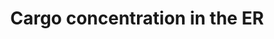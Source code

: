 ---
annotations:
- type: Pathway Ontology
  value: transport pathway
authors:
- ReactomeTeam
- Mkutmon
description: Computational analysis suggests that ~25% of the proteome may be exported
  from the ER in human cells (Kanapin et al, 2003).  These cargo need to be recognized
  and concentrated into COPII vesicles, which range in size from 60-90 nm, and which
  move cargo from the ER to the ERGIC in mammalian cells (reviewed in Lord et al,
  2013; Szul and Sztul, 2011). Recognition of transmembrane cargo is mediated by interaction
  with one of the 4 isoforms of SEC24, a component of the inner COPII coat (Miller
  et al, 2002; Miller et al, 2003; Mossessova et al, 2003; Mancias and Goldberg, 2008).  Soluble
  cargo in the ER lumen is concentrated into COPII vesicles through interaction with
  a receptor of the ERGIC-53 family, the p24 family or the ERV family. Each of these
  families of transmembrane receptors interact with cargo through their lumenal domains
  and with components of the COPII coat with their cytoplasmic domains and are packaged
  into the COPII vesicle along with the cargo.  The receptors are subsequently recycled
  to the ER in COPI vesicles through retrograde traffic (reviewed in Dancourt and
  Barlowe, 2010).  Packaging of large cargo such as fibrillar collagen depends on
  the transmembrane accessory factors MIA3 (also known as TANGO1) and CTAGE5.  Like
  the ERGIC, p24 and ERV cargo receptors, MIA3 and MIA2 (also known as CTAGE5) interact
  both with the collagen cargo and with components of the COPII coat. Unlike the other
  cargo receptors, however, MIA3 and MIA2 are not loaded into the vesicle but remain
  in the ER membrane (reviewed in Malhotra and Erlmann, 2011; Malhotra et al, 2015).  View
  original pathway at [http://www.reactome.org/PathwayBrowser/#DIAGRAM=5694530 Reactome].
last-edited: 2021-01-25
organisms:
- Homo sapiens
redirect_from:
- /index.php/Pathway:WP3560
- /instance/WP3560
schema-jsonld:
- '@context': https://schema.org/
  '@id': https://wikipathways.github.io/pathways/WP3560.html
  '@type': Dataset
  creator:
    '@type': Organization
    name: WikiPathways
  description: Computational analysis suggests that ~25% of the proteome may be exported
    from the ER in human cells (Kanapin et al, 2003).  These cargo need to be recognized
    and concentrated into COPII vesicles, which range in size from 60-90 nm, and which
    move cargo from the ER to the ERGIC in mammalian cells (reviewed in Lord et al,
    2013; Szul and Sztul, 2011). Recognition of transmembrane cargo is mediated by
    interaction with one of the 4 isoforms of SEC24, a component of the inner COPII
    coat (Miller et al, 2002; Miller et al, 2003; Mossessova et al, 2003; Mancias
    and Goldberg, 2008).  Soluble cargo in the ER lumen is concentrated into COPII
    vesicles through interaction with a receptor of the ERGIC-53 family, the p24 family
    or the ERV family. Each of these families of transmembrane receptors interact
    with cargo through their lumenal domains and with components of the COPII coat
    with their cytoplasmic domains and are packaged into the COPII vesicle along with
    the cargo.  The receptors are subsequently recycled to the ER in COPI vesicles
    through retrograde traffic (reviewed in Dancourt and Barlowe, 2010).  Packaging
    of large cargo such as fibrillar collagen depends on the transmembrane accessory
    factors MIA3 (also known as TANGO1) and CTAGE5.  Like the ERGIC, p24 and ERV cargo
    receptors, MIA3 and MIA2 (also known as CTAGE5) interact both with the collagen
    cargo and with components of the COPII coat. Unlike the other cargo receptors,
    however, MIA3 and MIA2 are not loaded into the vesicle but remain in the ER membrane
    (reviewed in Malhotra and Erlmann, 2011; Malhotra et al, 2015).  View original
    pathway at [http://www.reactome.org/PathwayBrowser/#DIAGRAM=5694530 Reactome].
  keywords:
  - cargo:receptors
  - '5Hyl-COL7A1 '
  - 'GalHyl-COL7A1 '
  - FVIII precursor
  - 'GPI-FOLR1 '
  - 'SEC24D '
  - 'Factor VIII precursor '
  - tetramer
  - receptors
  - TMED2:TMED10
  - 'LMAN1 '
  - SEC22B
  - '3x4Hyp-3Hyp-5Hyl-COL7A1 '
  - GRIA1
  - '3x4Hyp-3Hyp-GalHyl-COL7A1 '
  - GOSR2,STX5
  - SEC23A:SEC24C,D:GOSR2,STX5
  - '(Glc)3(GlcNAc)2(Man)9-CTSZ '
  - '3x4Hyp-3Hyp-GlcGalHyl-COL7A1 '
  - 'SEC24A '
  - 'Factor V precursor '
  - MIA3
  - 'MCFD2 '
  - 'Glycoproteins with Man8 N-glycans '
  - SEC24C
  - Procollagen type VII
  - COPII-mediated
  - 'STX5 '
  - hexameric
  - 'CNIH1 '
  - 'SEC22B '
  - VII:MIA3
  - SEC23:SEC24
  - TFGA, AREG
  - VII:MIA3:MIA2:PREB:SEC23A:SEC24C
  - '3x4Hyp-3Hyp-COL7A1 '
  - MIA2:MIA3
  - '3x4Hyp-COL7A1 '
  - COPII
  - cargo
  - 'MIA3 '
  - 'GPI-CD59 '
  - '(Glc)3(GlcNAc)2(Man)9-SERPINA1 '
  - '(Glc)3(GlcNAc)2(Man)9-CTSC '
  - SEC23A
  - 'SAR1B '
  - SAR1B:GTP
  - 'nascent procollagen VII vesicle '
  - LMAN1:MCFD2:glycosylated FV, FVIII precursor
  - LMAN family
  - CNIH1:TFGA,AREG
  - SEC24C,D
  - 'SEC24C '
  - 'SEC24B '
  - MIA2
  - 'GTP '
  - 'GOSR2 '
  - vesicle transport
  - 'TGFA precursor '
  - precursors
  - 'LMAN1L '
  - MIA2:PREB
  - CNIH2,3:GRIA1
  - 'CNIH3 '
  - 'PREB '
  - receptor:glycosylated cargo
  - VII:SEC24C:SEC23A
  - CNIH1
  - SEC24A,B:SEC23A:SEC22B
  - '3x4Hyp-GlcGalHyl-COL7A1 '
  - PREB
  - 'LMAN2L '
  - 'CNIH2 '
  - SEC24A,SEC24B
  - Procollagen type
  - 'GlcGalHyl-COL7A1 '
  - LMAN
  - GPI-CD59, GPI-FOLR1
  - '3x4Hyp-5Hyl-COL7A1 '
  - CNIH2,3
  - 'MIA2 '
  - 'AREG precursor '
  - tetramer:GPI-CD59,
  - 'SEC23A '
  - 'GRIA1 '
  - procollagen
  - receptors:SAR1B:GTP:SEC23:SEC24
  - 'TMED2 '
  - 'LMAN2 '
  - glycosylated FV,
  - LMAN1:MCFD2
  - '3x4Hyp-GalHyl-COL7A1 '
  - glycosylated LMAN
  - 'COL7A1 '
  - 'TMED10 '
  - GPI-FOLR1
  license: CC0
  name: Cargo concentration in the ER
seo: CreativeWork
title: Cargo concentration in the ER
wpid: WP3560
---